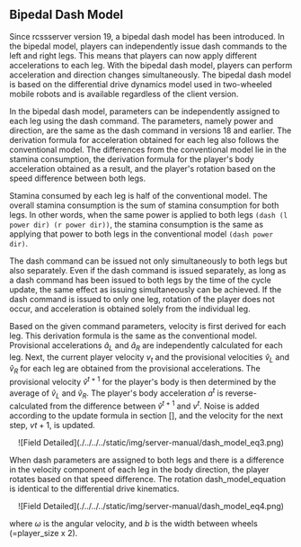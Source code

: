 ## Bipedal Dash Model
Since rcssserver version 19, a bipedal dash model has been introduced.
In the bipedal model, players can independently issue dash commands to the left and right legs.
This means that players can now apply different accelerations to each leg.
With the bipedal dash model, players can perform acceleration and direction changes simultaneously.
The bipedal dash model is based on the differential drive dynamics model used in two-wheeled mobile robots and is available regardless of the client version.

In the bipedal dash model, parameters can be independently assigned to each leg using the dash command.
The parameters, namely power and direction, are the same as the dash command in versions 18 and earlier.
The derivation formula for acceleration obtained for each leg also follows the conventional model.
The differences from the conventional model lie in the stamina consumption,
the derivation formula for the player's body acceleration obtained as a result,
and the player's rotation based on the speed difference between both legs.

Stamina consumed by each leg is half of the conventional model.
The overall stamina consumption is the sum of stamina consumption for both legs.
In other words, when the same power is applied to both legs `(dash (l power dir) (r power dir))`,
the stamina consumption is the same as applying that power to both legs in the conventional model `(dash power dir)`.

The dash command can be issued not only simultaneously to both legs but also separately.
Even if the dash command is issued separately,
as long as a dash command has been issued to both legs by the time of the cycle update,
the same effect as issuing simultaneously can be achieved.
If the dash command is issued to only one leg, rotation of the player does not occur,
and acceleration is obtained solely from the individual leg.

Based on the given command parameters, velocity is first derived for each leg.
This derivation formula is the same as the conventional model.
Provisional accelerations $\hat{a}_L$ and $\hat{a}_R$ are independently calculated for each leg.
Next, the current player velocity $v_t$ and the provisional velocities $\hat{v}_L$ and $\hat{v}_R$
for each leg are obtained from the provisional accelerations.
The provisional velocity $\hat{v}^{t+1}$ for the player's body is then determined by the average of $\hat{v}_L$ and $\hat{v}_R$.
The player's body acceleration $a^t$ is reverse-calculated from the difference between $\hat{v}^{t+1}$ and $v^t$.
Noise is added according to the update formula in section [], and the velocity for the next step, $v{t+1}$, is updated.

<!---Correct this refrence later--->

<div align="center">
  ![Field Detailed](./../../../static/img/server-manual/dash_model_eq3.png)
  
</div>





When dash parameters are assigned to both legs and there is a difference in the velocity component of each leg in the body direction,
the player rotates based on that speed difference.
The rotation dash_model_equation is identical to the differential drive kinematics.

<div align="center">
  ![Field Detailed](./../../../static/img/server-manual/dash_model_eq4.png)
  
</div>

where $\omega$ is the angular velocity,
and $b$ is the width between wheels (=player_size x 2).

